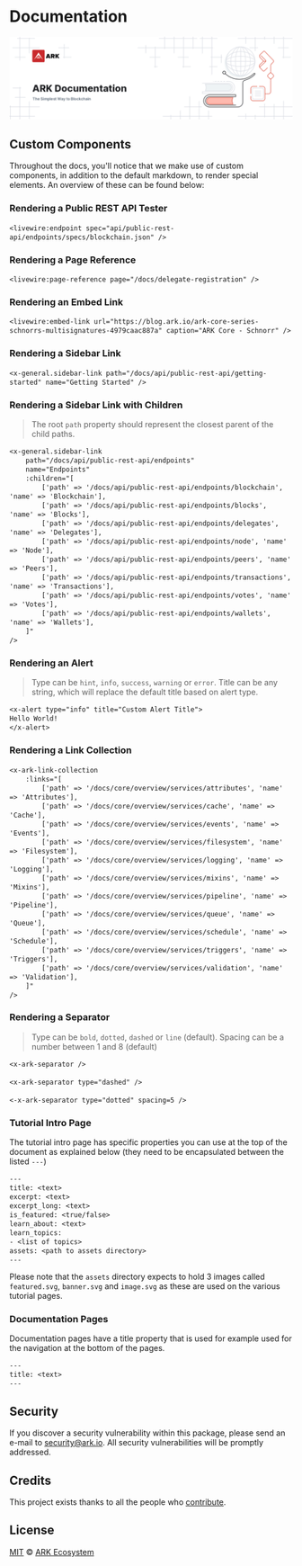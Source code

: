 # Documentation

<p align="center">
    <img src="/banner.png" />
</p>

## Custom Components

Throughout the docs, you'll notice that we make use of custom components, in addition to the default markdown, to render special elements. An overview of these can be found below:

### Rendering a Public REST API Tester

```blade
<livewire:endpoint spec="api/public-rest-api/endpoints/specs/blockchain.json" />
```

### Rendering a Page Reference

```blade
<livewire:page-reference page="/docs/delegate-registration" />
```

### Rendering an Embed Link

```blade
<livewire:embed-link url="https://blog.ark.io/ark-core-series-schnorrs-multisignatures-4979caac887a" caption="ARK Core - Schnorr" />
```

### Rendering a Sidebar Link

```blade
<x-general.sidebar-link path="/docs/api/public-rest-api/getting-started" name="Getting Started" />
```

### Rendering a Sidebar Link with Children

> The root `path` property should represent the closest parent of the child paths.

```blade
<x-general.sidebar-link
    path="/docs/api/public-rest-api/endpoints"
    name="Endpoints"
    :children="[
        ['path' => '/docs/api/public-rest-api/endpoints/blockchain', 'name' => 'Blockchain'],
        ['path' => '/docs/api/public-rest-api/endpoints/blocks', 'name' => 'Blocks'],
        ['path' => '/docs/api/public-rest-api/endpoints/delegates', 'name' => 'Delegates'],
        ['path' => '/docs/api/public-rest-api/endpoints/node', 'name' => 'Node'],
        ['path' => '/docs/api/public-rest-api/endpoints/peers', 'name' => 'Peers'],
        ['path' => '/docs/api/public-rest-api/endpoints/transactions', 'name' => 'Transactions'],
        ['path' => '/docs/api/public-rest-api/endpoints/votes', 'name' => 'Votes'],
        ['path' => '/docs/api/public-rest-api/endpoints/wallets', 'name' => 'Wallets'],
    ]"
/>
```

### Rendering an Alert

> Type can be `hint`, `info`, `success`, `warning` or `error`. Title can be any string, which will replace the default title based on alert type.

```blade
<x-alert type="info" title="Custom Alert Title">
Hello World!
</x-alert>
```

### Rendering a Link Collection

```blade
<x-ark-link-collection
    :links="[
        ['path' => '/docs/core/overview/services/attributes', 'name' => 'Attributes'],
        ['path' => '/docs/core/overview/services/cache', 'name' => 'Cache'],
        ['path' => '/docs/core/overview/services/events', 'name' => 'Events'],
        ['path' => '/docs/core/overview/services/filesystem', 'name' => 'Filesystem'],
        ['path' => '/docs/core/overview/services/logging', 'name' => 'Logging'],
        ['path' => '/docs/core/overview/services/mixins', 'name' => 'Mixins'],
        ['path' => '/docs/core/overview/services/pipeline', 'name' => 'Pipeline'],
        ['path' => '/docs/core/overview/services/queue', 'name' => 'Queue'],
        ['path' => '/docs/core/overview/services/schedule', 'name' => 'Schedule'],
        ['path' => '/docs/core/overview/services/triggers', 'name' => 'Triggers'],
        ['path' => '/docs/core/overview/services/validation', 'name' => 'Validation'],
    ]"
/>
```

### Rendering a Separator

> Type can be `bold`, `dotted`, `dashed` or `line` (default). Spacing can be a number between 1 and 8 (default)

```blade
<x-ark-separator />

<x-ark-separator type="dashed" />

<-x-ark-separator type="dotted" spacing=5 />
```

### Tutorial Intro Page

The tutorial intro page has specific properties you can use at the top of the document as explained below (they need to be encapsulated between the listed `---`)

```text
---
title: <text>
excerpt: <text>
excerpt_long: <text>
is_featured: <true/false>
learn_about: <text>
learn_topics:
- <list of topics>
assets: <path to assets directory>
---
```

Please note that the `assets` directory expects to hold 3 images called `featured.svg`, `banner.svg` and `image.svg` as these are used on the various tutorial pages.

### Documentation Pages

Documentation pages have a title property that is used for example used for the navigation at the bottom of the pages.

```text
---
title: <text>
---
```

## Security

If you discover a security vulnerability within this package, please send an e-mail to security@ark.io. All security vulnerabilities will be promptly addressed.

## Credits

This project exists thanks to all the people who [contribute](../../contributors).

## License

[MIT](LICENSE) © [ARK Ecosystem](https://ark.io)
